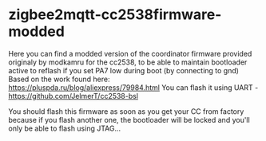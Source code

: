 # zigbee2mqtt-cc2538firmware-modded
Here you can find a modded version of the coordinator firmware provided originaly by modkamru for the cc2538, to be able to maintain bootloader active to reflash if you set PA7 low during boot (by connecting to gnd)
Based on the work found here:
https://pluspda.ru/blog/aliexpress/79984.html
You can flash it using UART - https://github.com/JelmerT/cc2538-bsl

You should flash this firmware as soon as you get your CC from factory because if you flash another one, the bootloader will be locked and you'll only be able to flash using JTAG...

